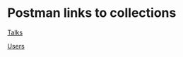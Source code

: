 # Postman links to collections
[Talks](https://www.getpostman.com/collections/7fd8d75dbb4bca2cd61e)

[Users](https://www.getpostman.com/collections/2f997e9987a0005ae517)
